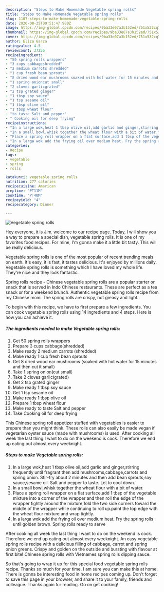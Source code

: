 ```yaml
---
description: "Steps to Make Homemade Vegetable spring rolls"
title: "Steps to Make Homemade Vegetable spring rolls"
slug: 1107-steps-to-make-homemade-vegetable-spring-rolls
date: 2020-08-25T09:51:47.988Z
image: https://img-global.cpcdn.com/recipes/9ba33e07a3b152ed/751x532cq70/vegetable-spring-rolls-recipe-main-photo.jpg
thumbnail: https://img-global.cpcdn.com/recipes/9ba33e07a3b152ed/751x532cq70/vegetable-spring-rolls-recipe-main-photo.jpg
cover: https://img-global.cpcdn.com/recipes/9ba33e07a3b152ed/751x532cq70/vegetable-spring-rolls-recipe-main-photo.jpg
author: Eliza Garza
ratingvalue: 4.5
reviewcount: 37256
recipeingredient:
- "50 spring rolls wrappers"
- "3 cups cabbageshredded"
- "2 medium carrots shredded"
- "1 cup fresh bean sprouts"
- "8 dried wood ear mushrooms soaked with hot water for 15 minutes and then cut it small"
- "1 spring onioncut small"
- "2 cloves garlicgrated"
- "2 tsp grated ginger"
- "1 tbsp soy sauce"
- "1 tsp sesame oil"
- "1 tbsp olive oil"
- "1 tbsp wheat flour"
- "to taste Salt and pepper"
- " Cooking oil for deep frying"
recipeinstructions:
- "In a large wok,heat 1 tbsp olive oil,add garlic and ginger,stirring frequently until fragrant then add mushrooms,cabbage,carrots and spring onion. Stir-fry about 2 minutes and then add bean sprouts,soy sauce,sesame oil. Salt and pepper to taste. Let to cool down."
- "In a small bowl,whisk together the wheat flour with a bit of water."
- "Place a spring roll wrapper on a flat surface,add 1 tbsp of the vegetable mixture into a corner of the wrapper and then roll the edge of the wrapper tightly around the mixture,fold the two side corners toward the middle of the wrapper while continuing to roll up.paint the top edge with the wheat flour mixture and wrap tightly."
- "In a larga wok add the frying oil over medium heat. Fry the spring rolls until golden brown. Spring rolls ready to serve"
categories:
- Recipe
tags:
- vegetable
- spring
- rolls

katakunci: vegetable spring rolls 
nutrition: 277 calories
recipecuisine: American
preptime: "PT11M"
cooktime: "PT40M"
recipeyield: "4"
recipecategory: Dinner

---
```



![Vegetable spring rolls](https://img-global.cpcdn.com/recipes/9ba33e07a3b152ed/751x532cq70/vegetable-spring-rolls-recipe-main-photo.jpg)

Hey everyone, it is Jim, welcome to our recipe page. Today, I will show you a way to prepare a special dish, vegetable spring rolls. It is one of my favorites food recipes. For mine, I'm gonna make it a little bit tasty. This will be really delicious.

Vegetable spring rolls is one of the most popular of recent trending meals on earth. It's easy, it is fast, it tastes delicious. It's enjoyed by millions daily. Vegetable spring rolls is something which I have loved my whole life. They're nice and they look fantastic.

Spring rolls recipe - Chinese vegetable spring rolls are a popular starter or snack that is served in Indo Chinese restaurants. These are perfect as a tea snack or for a weekend brunch. Authentic vegetable spring rolls recipe from my Chinese mom. The spring rolls are crispy, not greasy and light.


To begin with this recipe, we have to first prepare a few ingredients. You can cook vegetable spring rolls using 14 ingredients and 4 steps. Here is how you can achieve it.

<!--inarticleads1-->

##### The ingredients needed to make Vegetable spring rolls:

1. Get 50 spring rolls wrappers
1. Prepare 3 cups cabbage(shredded)
1. Make ready 2 medium carrots (shredded)
1. Make ready 1 cup fresh bean sprouts
1. Get 8 dried wood ear mushrooms (soaked with hot water for 15 minutes and then cut it small)
1. Take 1 spring onion(cut small)
1. Take 2 cloves garlic(grated)
1. Get 2 tsp grated ginger
1. Make ready 1 tbsp soy sauce
1. Get 1 tsp sesame oil
1. Make ready 1 tbsp olive oil
1. Prepare 1 tbsp wheat flour
1. Make ready to taste Salt and pepper
1. Take  Cooking oil for deep frying


This Chinese spring roll appetizer stuffed with vegetables is easier to prepare than you might think. These rolls can also easily be made vegan if vegetarian oyster sauce (made with mushrooms) is used. After cooking all week the last thing I want to do on the weekend is cook. Therefore we end up eating out almost every weeknight. 

<!--inarticleads2-->

##### Steps to make Vegetable spring rolls:

1. In a large wok,heat 1 tbsp olive oil,add garlic and ginger,stirring frequently until fragrant then add mushrooms,cabbage,carrots and spring onion. Stir-fry about 2 minutes and then add bean sprouts,soy sauce,sesame oil. Salt and pepper to taste. Let to cool down.
1. In a small bowl,whisk together the wheat flour with a bit of water.
1. Place a spring roll wrapper on a flat surface,add 1 tbsp of the vegetable mixture into a corner of the wrapper and then roll the edge of the wrapper tightly around the mixture,fold the two side corners toward the middle of the wrapper while continuing to roll up.paint the top edge with the wheat flour mixture and wrap tightly.
1. In a larga wok add the frying oil over medium heat. Fry the spring rolls until golden brown. Spring rolls ready to serve


After cooking all week the last thing I want to do on the weekend is cook. Therefore we end up eating out almost every weeknight. An easy vegetable spring rolls recipe with a delicious filling of cabbage, carrot and spring onion greens. Crispy and golden on the outside and bursting with flavour at first bite! Chinese spring rolls with Vietnames spring rolls dipping sauce. 

So that's going to wrap it up for this special food vegetable spring rolls recipe. Thanks so much for your time. I am sure you can make this at home. There is gonna be interesting food in home recipes coming up. Don't forget to save this page in your browser, and share it to your family, friends and colleague. Thanks again for reading. Go on get cooking!
